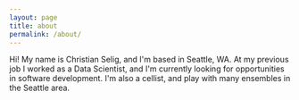 ```yaml
---
layout: page
title: about
permalink: /about/
---
```


Hi! My name is Christian Selig, and I'm based in Seattle, WA. At my previous job I worked as a Data Scientist, and I'm currently 
looking for opportunities in software development. I'm also a cellist, and play with many ensembles in the Seattle area.